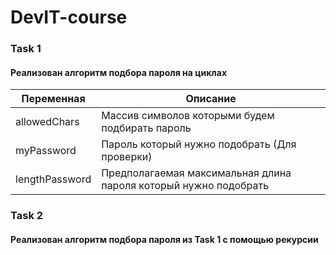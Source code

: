 # DevIT-course

### Task 1

#### Реализован алгоритм подбора пароля на циклах

| Переменная     | Описание                                                         |
|----------------|------------------------------------------------------------------|
| allowedChars   | Массив символов которыми будем подбирать пароль                  |
| myPassword     | Пароль который нужно подобрать (Для проверки)                    |
| lengthPassword | Предполагаемая максимальная длина пароля который нужно подобрать |


### Task 2

#### Реализован алгоритм подбора пароля из Task 1 с помощью рекурсии

